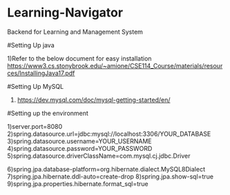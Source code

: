 # Learning-Navigator
Backend for Learning and Management System

#Setting Up java

1)Refer to the below document for easy installation https://www3.cs.stonybrook.edu/~amione/CSE114_Course/materials/resources/InstallingJava17.pdf

#Setting Up MySQL

1) https://dev.mysql.com/doc/mysql-getting-started/en/


#Setting up the environment

1)server.port=8080
2)spring.datasource.url=jdbc:mysql://localhost:3306/YOUR_DATABASE
3)spring.datasource.username=YOUR_USERNAME
4)spring.datasource.password=YOUR_PASSWORD
5)spring.datasource.driverClassName=com.mysql.cj.jdbc.Driver

6)spring.jpa.database-platform=org.hibernate.dialect.MySQL8Dialect
7)spring.jpa.hibernate.ddl-auto=create-drop
8)spring.jpa.show-sql=true
9)spring.jpa.properties.hibernate.format_sql=true


